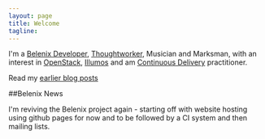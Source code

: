 ```yaml
---
layout: page
title: Welcome
tagline: 
---
```


I'm a [Belenix Developer](http://en.wikipedia.org/wiki/Belenix), [Thoughtworker](http://www.thoughtworks.com), Musician and Marksman, with an interest in [OpenStack](http://www.openstack.org), [Illumos](http://illumos.org) and am [Continuous Delivery](http://www.continuousdelivery.com) practitioner.

Read my [earlier blog posts](http://dynamicproxy.livejournal.com)

##Belenix News

I'm reviving the Belenix project again - starting off with website hosting using github pages for now and to be followed by a CI system and then mailing lists.

